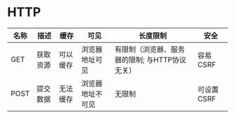 # HTTP

名称 | 描述 | 缓存 | 可见 | 长度限制 | 安全
--- | --- | --- | --- | --- | ---
GET | 获取资源 | 可以缓存 | 浏览器地址可见 | 有限制（浏览器、服务器的限制; 与HTTP协议无关） | 容易CSRF
POST | 提交数据 | 无法缓存 | 浏览器地址不可见 | 无限制 | 可设置CSRF
